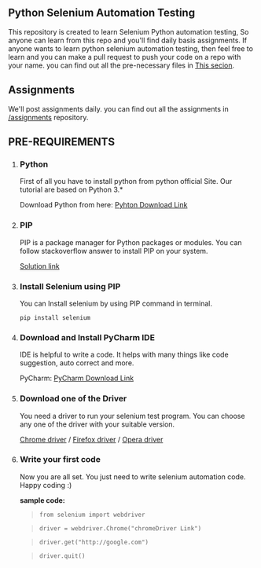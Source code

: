 ## Python Selenium Automation Testing

This repository is created to learn Selenium Python automation testing, So anyone can learn from this repo and you'll find daily basis assignments. 
If anyone wants to learn python selenium automation testing, then feel free to learn and you can make a pull request to push your code on a repo with your name.
you can find out all the pre-necessary files in 
[This secion](#pre-requirements).

## Assignments
 We'll post assignments daily. you can find out all the assignments in [/assignments](https://github.com/dhpradeep/Selenium-learn/tree/assignments) repository.

## PRE-REQUIREMENTS

1. ### **Python**
   First of all you have to install python from python official Site. Our tutorial are based on Python 3.*

   Download Python from here: [Pyhton Download Link](https://www.python.org/downloads/)

2. ### **PIP**
   PIP is a package manager for Python packages or modules.
   You can follow stackoverflow answer to install PIP on your system.

   [Solution link](https://stackoverflow.com/questions/4750806/how-do-i-install-pip-on-windows)

3. ### **Install Selenium using PIP**
    You can Install selenium by using PIP command in terminal.

    `pip install selenium`

4. ### **Download and Install PyCharm IDE**
    IDE is helpful to write a code. It helps with many things like code suggestion, auto correct and more.

    PyCharm: [PyCharm Download Link](https://www.jetbrains.com/pycharm/download/)

5. ### **Download one of the Driver**
    You need a driver to run your selenium test program.
    You can choose any one of the driver with your suitable version.

    [Chrome driver](https://sites.google.com/a/chromium.org/chromedriver/) / [Firefox driver](https://github.com/mozilla/geckodriver/releases) / [Opera driver](https://github.com/operasoftware/operachromiumdriver/releases)

6. ### **Write your first code**
    Now you are all set. You just need to write selenium automation code. Happy coding :)

    **sample code:**
    > `from selenium import webdriver`

    > `driver = webdriver.Chrome("chromeDriver Link")`

    > `driver.get("http://google.com")`

    > `driver.quit()`



